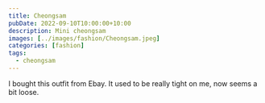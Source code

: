 ```yaml
---
title: Cheongsam
pubDate: 2022-09-10T10:00:00+10:00
description: Mini cheongsam
images: [../images/fashion/Cheongsam.jpeg]
categories: [fashion]
tags:
  - cheongsam
---
```


I bought this outfit from Ebay. It used to be really tight on me, now seems
a bit loose.
